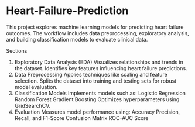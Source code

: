 # Heart-Failure-Prediction

This project explores machine learning models for predicting heart failure outcomes. The workflow includes data preprocessing, exploratory analysis, and building classification models to evaluate clinical data.

Sections
1. Exploratory Data Analysis (EDA)
Visualizes relationships and trends in the dataset.
Identifies key features influencing heart failure predictions.
2. Data Preprocessing
Applies techniques like scaling and feature selection.
Splits the dataset into training and testing sets for robust model evaluation.
3. Classification Models
Implements models such as:
Logistic Regression
Random Forest
Gradient Boosting
Optimizes hyperparameters using GridSearchCV.
4. Evaluation
Measures model performance using:
Accuracy
Precision, Recall, and F1-Score
Confusion Matrix
ROC-AUC Score
